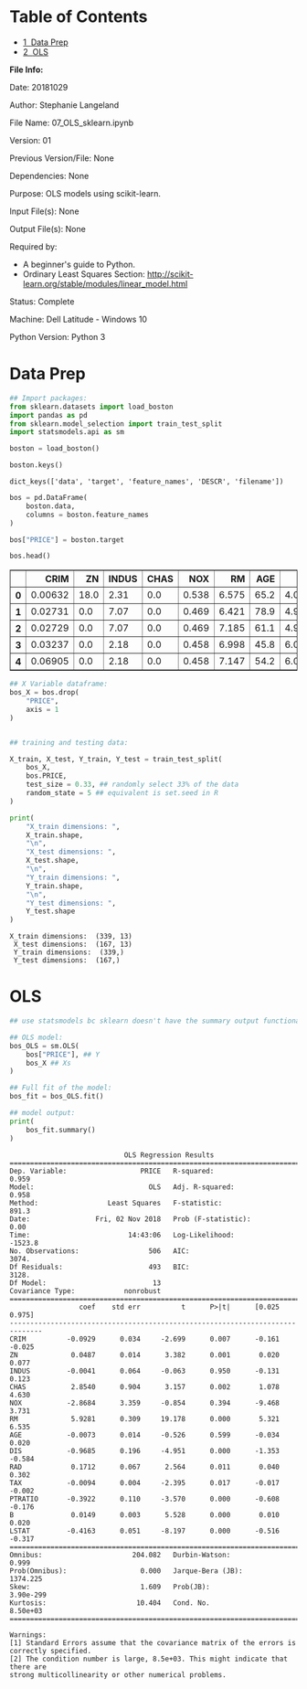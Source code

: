 
<h1>Table of Contents<span class="tocSkip"></span></h1>
<div class="toc"><ul class="toc-item"><li><span><a href="#Data-Prep" data-toc-modified-id="Data-Prep-1"><span class="toc-item-num">1&nbsp;&nbsp;</span>Data Prep</a></span></li><li><span><a href="#OLS" data-toc-modified-id="OLS-2"><span class="toc-item-num">2&nbsp;&nbsp;</span>OLS</a></span></li></ul></div>

__File Info:__

Date: 20181029

Author: Stephanie Langeland 

File Name: 07_OLS_sklearn.ipynb

Version: 01

Previous Version/File: None

Dependencies: None

Purpose: OLS models using scikit-learn.

Input File(s): None

Output File(s): None

Required by: 
- A beginner's guide to Python.
- Ordinary Least Squares Section: http://scikit-learn.org/stable/modules/linear_model.html

Status: Complete

Machine: Dell Latitude - Windows 10

Python Version: Python 3

# Data Prep


```python
## Import packages:
from sklearn.datasets import load_boston
import pandas as pd
from sklearn.model_selection import train_test_split
import statsmodels.api as sm
```


```python
boston = load_boston()

boston.keys()
```




    dict_keys(['data', 'target', 'feature_names', 'DESCR', 'filename'])




```python
bos = pd.DataFrame(
    boston.data,
    columns = boston.feature_names
)

bos["PRICE"] = boston.target

bos.head()
```




<div>
<style scoped>
    .dataframe tbody tr th:only-of-type {
        vertical-align: middle;
    }

    .dataframe tbody tr th {
        vertical-align: top;
    }

    .dataframe thead th {
        text-align: right;
    }
</style>
<table border="1" class="dataframe">
  <thead>
    <tr style="text-align: right;">
      <th></th>
      <th>CRIM</th>
      <th>ZN</th>
      <th>INDUS</th>
      <th>CHAS</th>
      <th>NOX</th>
      <th>RM</th>
      <th>AGE</th>
      <th>DIS</th>
      <th>RAD</th>
      <th>TAX</th>
      <th>PTRATIO</th>
      <th>B</th>
      <th>LSTAT</th>
      <th>PRICE</th>
    </tr>
  </thead>
  <tbody>
    <tr>
      <th>0</th>
      <td>0.00632</td>
      <td>18.0</td>
      <td>2.31</td>
      <td>0.0</td>
      <td>0.538</td>
      <td>6.575</td>
      <td>65.2</td>
      <td>4.0900</td>
      <td>1.0</td>
      <td>296.0</td>
      <td>15.3</td>
      <td>396.90</td>
      <td>4.98</td>
      <td>24.0</td>
    </tr>
    <tr>
      <th>1</th>
      <td>0.02731</td>
      <td>0.0</td>
      <td>7.07</td>
      <td>0.0</td>
      <td>0.469</td>
      <td>6.421</td>
      <td>78.9</td>
      <td>4.9671</td>
      <td>2.0</td>
      <td>242.0</td>
      <td>17.8</td>
      <td>396.90</td>
      <td>9.14</td>
      <td>21.6</td>
    </tr>
    <tr>
      <th>2</th>
      <td>0.02729</td>
      <td>0.0</td>
      <td>7.07</td>
      <td>0.0</td>
      <td>0.469</td>
      <td>7.185</td>
      <td>61.1</td>
      <td>4.9671</td>
      <td>2.0</td>
      <td>242.0</td>
      <td>17.8</td>
      <td>392.83</td>
      <td>4.03</td>
      <td>34.7</td>
    </tr>
    <tr>
      <th>3</th>
      <td>0.03237</td>
      <td>0.0</td>
      <td>2.18</td>
      <td>0.0</td>
      <td>0.458</td>
      <td>6.998</td>
      <td>45.8</td>
      <td>6.0622</td>
      <td>3.0</td>
      <td>222.0</td>
      <td>18.7</td>
      <td>394.63</td>
      <td>2.94</td>
      <td>33.4</td>
    </tr>
    <tr>
      <th>4</th>
      <td>0.06905</td>
      <td>0.0</td>
      <td>2.18</td>
      <td>0.0</td>
      <td>0.458</td>
      <td>7.147</td>
      <td>54.2</td>
      <td>6.0622</td>
      <td>3.0</td>
      <td>222.0</td>
      <td>18.7</td>
      <td>396.90</td>
      <td>5.33</td>
      <td>36.2</td>
    </tr>
  </tbody>
</table>
</div>




```python
## X Variable dataframe:
bos_X = bos.drop(
    "PRICE",
    axis = 1
)


## training and testing data:

X_train, X_test, Y_train, Y_test = train_test_split(
    bos_X,
    bos.PRICE,
    test_size = 0.33, ## randomly select 33% of the data 
    random_state = 5 ## equivalent is set.seed in R
)

print(
    "X_train dimensions: ",
    X_train.shape,
    "\n",
    "X_test dimensions: ",
    X_test.shape,
    "\n",
    "Y_train dimensions: ",
    Y_train.shape,
    "\n",
    "Y_test dimensions: ",
    Y_test.shape
)
```

    X_train dimensions:  (339, 13) 
     X_test dimensions:  (167, 13) 
     Y_train dimensions:  (339,) 
     Y_test dimensions:  (167,)
    

# OLS


```python
## use statsmodels bc sklearn doesn't have the summary output functionality:

## OLS model:
bos_OLS = sm.OLS(
    bos["PRICE"], ## Y
    bos_X ## Xs
) 

## Full fit of the model:
bos_fit = bos_OLS.fit()

## model output:
print(
    bos_fit.summary()
)
```

                                OLS Regression Results                            
    ==============================================================================
    Dep. Variable:                  PRICE   R-squared:                       0.959
    Model:                            OLS   Adj. R-squared:                  0.958
    Method:                 Least Squares   F-statistic:                     891.3
    Date:                Fri, 02 Nov 2018   Prob (F-statistic):               0.00
    Time:                        14:43:06   Log-Likelihood:                -1523.8
    No. Observations:                 506   AIC:                             3074.
    Df Residuals:                     493   BIC:                             3128.
    Df Model:                          13                                         
    Covariance Type:            nonrobust                                         
    ==============================================================================
                     coef    std err          t      P>|t|      [0.025      0.975]
    ------------------------------------------------------------------------------
    CRIM          -0.0929      0.034     -2.699      0.007      -0.161      -0.025
    ZN             0.0487      0.014      3.382      0.001       0.020       0.077
    INDUS         -0.0041      0.064     -0.063      0.950      -0.131       0.123
    CHAS           2.8540      0.904      3.157      0.002       1.078       4.630
    NOX           -2.8684      3.359     -0.854      0.394      -9.468       3.731
    RM             5.9281      0.309     19.178      0.000       5.321       6.535
    AGE           -0.0073      0.014     -0.526      0.599      -0.034       0.020
    DIS           -0.9685      0.196     -4.951      0.000      -1.353      -0.584
    RAD            0.1712      0.067      2.564      0.011       0.040       0.302
    TAX           -0.0094      0.004     -2.395      0.017      -0.017      -0.002
    PTRATIO       -0.3922      0.110     -3.570      0.000      -0.608      -0.176
    B              0.0149      0.003      5.528      0.000       0.010       0.020
    LSTAT         -0.4163      0.051     -8.197      0.000      -0.516      -0.317
    ==============================================================================
    Omnibus:                      204.082   Durbin-Watson:                   0.999
    Prob(Omnibus):                  0.000   Jarque-Bera (JB):             1374.225
    Skew:                           1.609   Prob(JB):                    3.90e-299
    Kurtosis:                      10.404   Cond. No.                     8.50e+03
    ==============================================================================
    
    Warnings:
    [1] Standard Errors assume that the covariance matrix of the errors is correctly specified.
    [2] The condition number is large, 8.5e+03. This might indicate that there are
    strong multicollinearity or other numerical problems.
    
